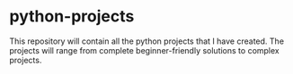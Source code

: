 # python-projects
This repository will contain all the python projects that I have created. The projects will range from complete beginner-friendly solutions to complex projects.
